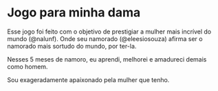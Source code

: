 <h1>Jogo para minha dama</h1>

<p>Esse jogo foi feito com o objetivo de prestigiar a mulher mais incrível do mundo (@nalunf). Onde seu namorado (@eleesiosouza) afirma ser o namorado mais sortudo do mundo, por ter-la.</p>
<p>Nesses 5 meses de namoro, eu aprendi, melhorei e amadureci demais como homem.</p>
<p>Sou exageradamente apaixonado pela mulher que tenho.</p>